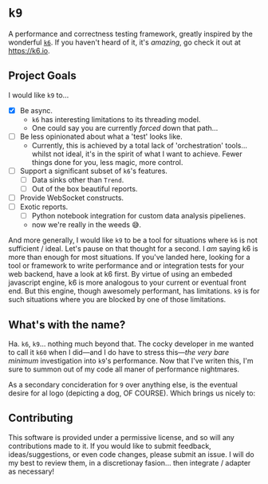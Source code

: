# ```k9```

A performance and correctness testing framework, greatly inspired by the wonderful [`k6`](https://github.com/grafana/k6).
If you haven't heard of it, it's _amazing_, go check it out at https://k6.io.

## Project Goals

I would like `k9` to...

- [x] Be async.
  - `k6` has interesting limitations to its threading model.
  - One could say you are currently _forced_ down that path...
- [ ] Be less opinionated about what a 'test' looks like.
  - Currently, this is achieved by a total lack of 'orchestration' tools... whilst not ideal, it's in the spirit of what I want to achieve. Fewer things done for you, less magic, more control.
- [ ] Support a significant subset of `k6`'s features.
  - [ ] Data sinks other than `Trend`.
  - [ ] Out of the box beautiful reports.
- [ ] Provide WebSocket constructs.
- [ ] Exotic reports.
  - [ ] Python notebook integration for custom data analysis pipelienes.
  - now we're really in the weeds :sweat_smile:.

And more generally, I would like `k9` to be a tool for situations where `k6` is not sufficient / ideal.
Let's pause on that thought for a second. I _am_ saying k6 is more than enough for most situations.
If you've landed here, looking for a tool or framework to write performance and or integration tests for your web backend, have a look at k6 first.
By virtue of using an embeded javascript engine, k6 is more analogous to your current or eventual front end.
But this engine, though awesomely performant, has limitations. `k9` is for such situations where you are blocked by one of those limitations.

## What's with the name?

Ha. `k6`, `k9`... nothing much beyond that.
The cocky developer in me wanted to call it `k60` when I did—and I do have to stress this—*the very bare minimum* investigation into `k9`'s performance.
Now that I've writen this, I'm sure to summon out of my code all maner of performance nightmares.

As a secondary concideration for `9` over anything else, is the eventual desire for al logo (depicting a dog, OF COURSE).
Which brings us nicely to:

## Contributing

This software is provided under a permissive license, and so will any contributions made to it.
If you would like to submit feedback, ideas/suggestions, or even code changes, please submit an issue.
I will do my best to review them, in a discretionay fasion... then integrate / adapter as necessary!
